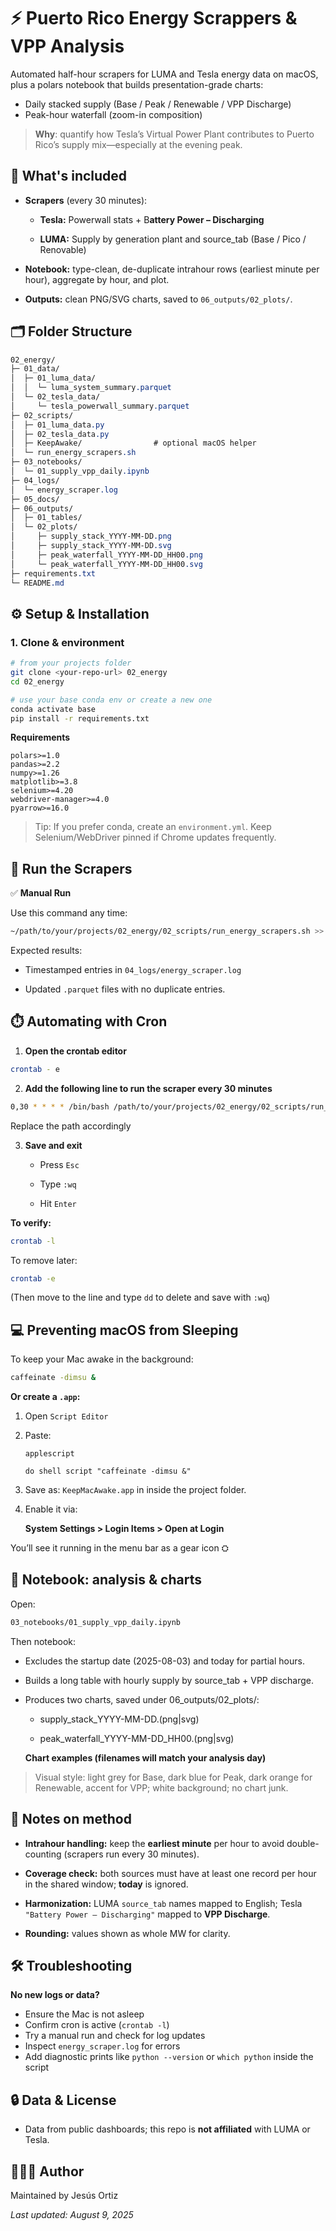 # ⚡ Puerto Rico Energy Scrappers & VPP Analysis

Automated half-hour scrapers for LUMA and Tesla energy data on macOS, plus a polars notebook that builds presentation-grade charts:
* Daily stacked supply (Base / Peak / Renewable / VPP Discharge)
* Peak-hour waterfall (zoom-in composition)

> **Why**: quantify how Tesla’s Virtual Power Plant contributes to Puerto Rico’s supply mix—especially at the evening peak.

## 📄 What's included

* **Scrapers** (every 30 minutes):

    * **Tesla:** Powerwall stats + B**attery Power – Discharging**

    * **LUMA:** Supply by generation plant and source_tab (Base / Pico / Renovable)

* **Notebook:** type-clean, de-duplicate intrahour rows (earliest minute per hour), aggregate by hour, and plot.

* **Outputs:** clean PNG/SVG charts, saved to `06_outputs/02_plots/`.

## 🗂️ Folder Structure

```css
02_energy/
├─ 01_data/
│  ├─ 01_luma_data/
│  │  └─ luma_system_summary.parquet
│  └─ 02_tesla_data/
│     └─ tesla_powerwall_summary.parquet
├─ 02_scripts/
│  ├─ 01_luma_data.py
│  ├─ 02_tesla_data.py
│  ├─ KeepAwake/                # optional macOS helper
│  └─ run_energy_scrapers.sh
├─ 03_notebooks/
│  └─ 01_supply_vpp_daily.ipynb
├─ 04_logs/
│  └─ energy_scraper.log
├─ 05_docs/
├─ 06_outputs/
│  ├─ 01_tables/
│  └─ 02_plots/
│     ├─ supply_stack_YYYY-MM-DD.png
│     ├─ supply_stack_YYYY-MM-DD.svg
│     ├─ peak_waterfall_YYYY-MM-DD_HH00.png
│     └─ peak_waterfall_YYYY-MM-DD_HH00.svg
├─ requirements.txt
└─ README.md
```

## ⚙️ Setup & Installation

### 1. Clone & environment

```bash 
# from your projects folder
git clone <your-repo-url> 02_energy
cd 02_energy

# use your base conda env or create a new one
conda activate base
pip install -r requirements.txt
```

**Requirements**
```shell
polars>=1.0
pandas>=2.2
numpy>=1.26
matplotlib>=3.8
selenium>=4.20
webdriver-manager>=4.0
pyarrow>=16.0
```

> Tip: If you prefer conda, create an `environment.yml`. Keep Selenium/WebDriver pinned if Chrome updates frequently.

## 🚀 Run the Scrapers

✅ **Manual Run**

Use this command any time:

```bash
~/path/to/your/projects/02_energy/02_scripts/run_energy_scrapers.sh >> ~/path/to/your/projects/02_energy/04_logs/energy_scraper.log 2>&1
```

Expected results:
* Timestamped entries in `04_logs/energy_scraper.log`

* Updated `.parquet` files with no duplicate entries.

## ⏱️ Automating with Cron

1. **Open the crontab editor**
```bash
crontab - e
```

2. **Add the following line to run the scraper every 30 minutes**
```bash
0,30 * * * * /bin/bash /path/to/your/projects/02_energy/02_scripts/run_energy_scrapers.sh >> /path/to/your/projects/02_energy/04_logs/energy_scraper.log 2>&1
```
Replace the path accordingly

3. **Save and exit**
    
    * Press `Esc`

    * Type `:wq`

    * Hit `Enter`

**To verify:**
```bash
crontab -l
```

To remove later:
```bash
crontab -e
```

(Then move to the line and type `dd` to delete and save with `:wq`)

## 💻 Preventing macOS from Sleeping 

To keep your Mac awake in the background:
```bash
caffeinate -dimsu &
```

**Or create a `.app`:**

1. Open `Script Editor`

2. Paste: 
    ```
    applescript
    
    do shell script "caffeinate -dimsu &"
    ```

3. Save as: `KeepMacAwake.app` in inside the project folder.

4. Enable it via:  

    **System Settings > Login Items > Open at Login**

You’ll see it running in the menu bar as a  gear icon ⛭

## 📓 Notebook: analysis & charts
Open:
```bash
03_notebooks/01_supply_vpp_daily.ipynb
```
Then notebook:
* Excludes the startup date (2025-08-03) and today for partial hours.

* Builds a long table with hourly supply by source_tab + VPP discharge.

* Produces two charts, saved under 06_outputs/02_plots/:

    * supply_stack_YYYY-MM-DD.(png|svg)

    * peak_waterfall_YYYY-MM-DD_HH00.(png|svg)

    **Chart examples (filenames will match your analysis day)**

> Visual style: light grey for Base, dark blue for Peak, dark orange for Renewable, accent for VPP; white background; no chart junk.

## 📝 Notes on method
* **Intrahour handling:** keep the **earliest minute** per hour to avoid double-counting (scrapers run every 30 minutes).

* **Coverage check:** both sources must have at least one record per hour in the shared window; **today** is ignored.

* **Harmonization:** LUMA `source_tab` names mapped to English; Tesla `"Battery Power – Discharging"` mapped to **VPP Discharge**.

* **Rounding:** values shown as whole MW for clarity.

## 🛠️ Troubleshooting

**No new logs or data?**
* Ensure the Mac is not asleep
* Confirm cron is active (`crontab -l`)
* Try a manual run and check for log updates
* Inspect `energy_scraper.log` for errors
* Add diagnostic prints like `python --version` or `which python` inside the script

## 🔒 Data & License
* Data from public dashboards; this repo is **not affiliated** with LUMA or Tesla.

## 👨🏽‍💻 Author
Maintained by Jesús Ortiz

*Last updated: August 9, 2025*